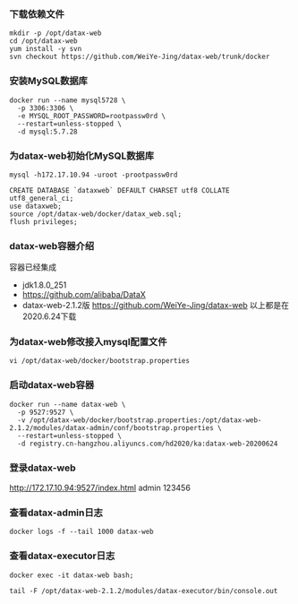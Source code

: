 ### 下载依赖文件
```
mkdir -p /opt/datax-web
cd /opt/datax-web
yum install -y svn
svn checkout https://github.com/WeiYe-Jing/datax-web/trunk/docker
```
### 安装MySQL数据库
```
docker run --name mysql5728 \
  -p 3306:3306 \
  -e MYSQL_ROOT_PASSWORD=rootpassw0rd \
  --restart=unless-stopped \
  -d mysql:5.7.28
```
### 为datax-web初始化MySQL数据库
```
mysql -h172.17.10.94 -uroot -prootpassw0rd
```
```
CREATE DATABASE `dataxweb` DEFAULT CHARSET utf8 COLLATE utf8_general_ci;
use dataxweb;
source /opt/datax-web/docker/datax_web.sql;
flush privileges;
```
### datax-web容器介绍
容器已经集成
- jdk1.8.0_251
- https://github.com/alibaba/DataX
- datax-web-2.1.2版 https://github.com/WeiYe-Jing/datax-web
以上都是在2020.6.24下载

### 为datax-web修改接入mysql配置文件
```
vi /opt/datax-web/docker/bootstrap.properties
```
### 启动datax-web容器
```
docker run --name datax-web \
  -p 9527:9527 \
  -v /opt/datax-web/docker/bootstrap.properties:/opt/datax-web-2.1.2/modules/datax-admin/conf/bootstrap.properties \
  --restart=unless-stopped \
  -d registry.cn-hangzhou.aliyuncs.com/hd2020/ka:datax-web-20200624
```
### 登录datax-web
http://172.17.10.94:9527/index.html
admin
123456

### 查看datax-admin日志
```
docker logs -f --tail 1000 datax-web
```
### 查看datax-executor日志
```
docker exec -it datax-web bash;
```
```
tail -F /opt/datax-web-2.1.2/modules/datax-executor/bin/console.out
```
